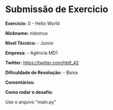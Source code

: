 # Submissão de Exercicio

**Exercicio:** 0 - Hello World

**Nickname:** nidomus

**Nível Técnico:** - Junior

**Empresa:** - Agência MD1

**Twitter**: https://twitter.com/hbtf_42

**Dificuldade de Resolução:** - Baixa 

**Comentários:** 

**Como rodar o desafio**: 

Use o arquivo "main.py"